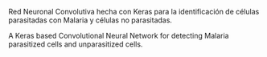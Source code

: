 Red Neuronal Convolutiva hecha con Keras para la identificación de células parasitadas con Malaria y células no parasitadas.

A Keras based Convolutional Neural Network for detecting Malaria parasitized cells and unparasitized cells.

